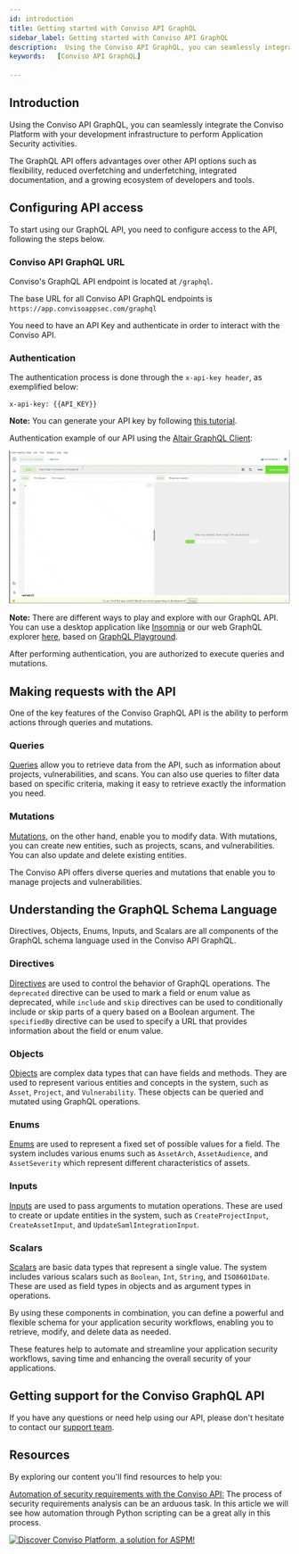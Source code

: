 ```yaml
---
id: introduction
title: Getting started with Conviso API GraphQL
sidebar_label: Getting started with Conviso API GraphQL
description:  Using the Conviso API GraphQL, you can seamlessly integrate the Conviso Platform with your development infrastructure to perform Application Security activities.
keywords:   [Conviso API GraphQL]

---
```


## Introduction 
Using the Conviso API GraphQL, you can seamlessly integrate the Conviso Platform with your development infrastructure to perform Application Security activities.

The GraphQL API offers advantages over other API options such as flexibility, reduced overfetching and underfetching, integrated documentation, and a growing ecosystem of developers and tools.

## Configuring API access
To start using our GraphQL API, you need to configure access to the API, following the steps below.

### Conviso API GraphQL URL 
Conviso's GraphQL API endpoint is located at ```/graphql```.

The base URL for all Conviso API GraphQL endpoints is ```https://app.convisoappsec.com/graphql```

You need to have an API Key and authenticate in order to interact with the Conviso API.

### Authentication
The authentication process is done through the ```x-api-key header```, as exemplified below:

```console 
x-api-key: {{API_KEY}}
```

**Note:** You can generate your API key by following [this tutorial](../generate-apikey.md).


Authentication example of our API using the [Altair GraphQL Client](https://altairgraphql.dev/):


<div style={{textAlign: 'center'}}>

![img](../../../static/img/api-introduction.gif)

</div>

**Note:** There are different ways to play and explore with our GraphQL API. You can use a desktop application like [Insomnia](https://insomnia.rest/) or our web GraphQL explorer [here](https://docs.convisoappsec.com/playground-graphql.html), based on [GraphQL Playground](https://github.com/graphql/graphql-playground).


After performing authentication, you are authorized to execute queries and mutations.

## Making requests with the API

One of the key features of the Conviso GraphQL API is the ability to perform actions through queries and mutations.

### Queries
[Queries](../graphql/documentation/queries/allocated-analyses.mdx) allow you to retrieve data from the API, such as information about projects, vulnerabilities, and scans. You can also use queries to filter data based on specific criteria, making it easy to retrieve exactly the information you need.

### Mutations
[Mutations](../graphql/documentation/mutations/configure-integration-schedule.mdx), on the other hand, enable you to modify data. With mutations, you can create new entities, such as projects, scans, and vulnerabilities. You can also update and delete existing entities.

The Conviso API offers diverse queries and mutations that enable you to manage projects and vulnerabilities.

## Understanding the GraphQL Schema Language  
Directives, Objects, Enums, Inputs, and Scalars are all components of the GraphQL schema language used in the Conviso API GraphQL.

### Directives
[Directives](../graphql/documentation/directives/deprecated.mdx) are used to control the behavior of GraphQL operations. The ```deprecated``` directive can be used to mark a field or enum value as deprecated, while ```include``` and ```skip``` directives can be used to conditionally include or skip parts of a query based on a Boolean argument. The ```specifiedBy``` directive can be used to specify a URL that provides information about the field or enum value.

### Objects
[Objects](../graphql/documentation/objects/activity.mdx) are complex data types that can have fields and methods. They are used to represent various entities and concepts in the system, such as ```Asset```, ```Project```, and ```Vulnerability```. These objects can be queried and mutated using GraphQL operations.


### Enums
[Enums](../graphql/documentation/enums/asset-arch.mdx) are used to represent a fixed set of possible values for a field. The system includes various enums such as ```AssetArch```, ```AssetAudience```, and ```AssetSeverity``` which represent different characteristics of assets.

### Inputs
[Inputs](../graphql/documentation/inputs/company-search.mdx) are used to pass arguments to mutation operations. These are used to create or update entities in the system, such as ```CreateProjectInput```, ```CreateAssetInput```, and ```UpdateSamlIntegrationInput```.

### Scalars
[Scalars](../graphql/documentation/scalars/boolean.mdx) are basic data types that represent a single value. The system includes various scalars such as ```Boolean```, ```Int```, ```String```, and ```ISO8601Date```. These are used as field types in objects and as argument types in operations.

By using these components in combination, you can define a powerful and flexible schema for your application security workflows, enabling you to retrieve, modify, and delete data as needed.

These features help to automate and streamline your application security workflows, saving time and enhancing the overall security of your applications.

## Getting support for the Conviso GraphQL API
If you have any questions or need help using our API, please don't hesitate to contact our [support team](mailto:support@convisoappsec.com).

## Resources​
By exploring our content you'll find resources to help you:

[Automation of security requirements with the Conviso API:](https://bit.ly/3Mjmlpm) The process of security requirements analysis can be an arduous task. In this article we will see how automation through Python scripting can be a great ally in this process.

[![Discover Conviso Platform, a solution for ASPM!](https://no-cache.hubspot.com/cta/default/5613826/interactive-125788977029.png)](https://cta-service-cms2.hubspot.com/web-interactives/public/v1/track/redirect?encryptedPayload=AVxigLKtcWzoFbzpyImNNQsXC9S54LjJuklwM39zNd7hvSoR%2FVTX%2FXjNdqdcIIDaZwGiNwYii5hXwRR06puch8xINMyL3EXxTMuSG8Le9if9juV3u%2F%2BX%2FCKsCZN1tLpW39gGnNpiLedq%2BrrfmYxgh8G%2BTcRBEWaKasQ%3D&webInteractiveContentId=125788977029&portalId=5613826)